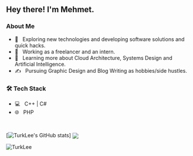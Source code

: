 <h2> Hey there! I'm Mehmet.</h2>

<h3> About Me </h3>

- 🤔 &nbsp; Exploring new technologies and developing software solutions and quick hacks.
- 💼 &nbsp; Working as a freelancer and an intern.
- 🌱 &nbsp; Learning more about Cloud Architecture, Systems Design and Artificial Intelligence.
- ✍️ &nbsp; Pursuing Graphic Design and Blog Writing as hobbies/side hustles.

<h3>🛠 Tech Stack</h3>

- 💻 &nbsp; C++ | C#
- 🌐 &nbsp; PHP

<br/>

[![TurkLee's GitHub stats](https://github-readme-stats-turklee.vercel.app/api?username=TurkLee&count_private=true&hide_rank=true&show_icons=true)]
<a href=""> <img align="center" src="https://github-readme-stats-sigma-five.vercel.app/api/top-langs/?username=TurkLee&theme=react&line_height=40&hide=css"/> </a>

<img src="https://komarev.com/ghpvc/?username=TurkLee&label=Visitors&color=351c75" alt="TurkLee" />

